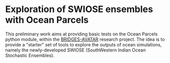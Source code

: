 # Exploration of SWIOSE ensembles with Ocean Parcels

This preliminary work aims at providing basic tests on the Ocean Parcels python module, within the [BRIDGES-AVATAR](https://www.bridges-wio.com/fr/projet/pc-3-avatar/) research project. The idea is to provide a "starter" set of tools to explore the outputs of ocean simulations, namely the newly-developed SWIOSE (SouthWestern Indian Ocean Stochastic Ensembles).
